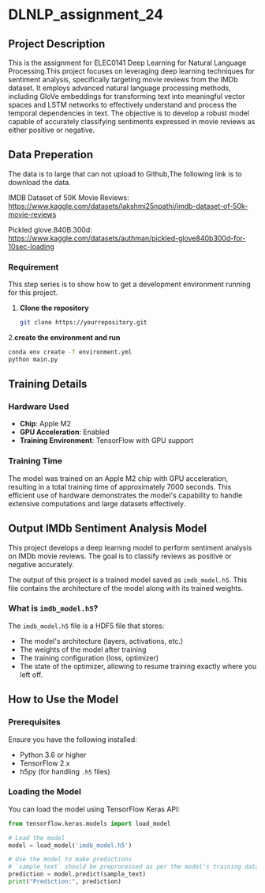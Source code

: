 # DLNLP_assignment_24
## Project Description
This is the assignment for ELEC0141 Deep Learning for Natural Language Processing.This project focuses on leveraging deep learning techniques for sentiment analysis, specifically targeting movie reviews from the IMDb dataset. It employs advanced natural language processing methods, including GloVe embeddings for transforming text into meaningful vector spaces and LSTM networks to effectively understand and process the temporal dependencies in text. The objective is to develop a robust model capable of accurately classifying sentiments expressed in movie reviews as either positive or negative.


## Data Preperation
The data is to large that can not upload to Github,The following link is to download the data.


IMDB Dataset of 50K Movie Reviews: https://www.kaggle.com/datasets/lakshmi25npathi/imdb-dataset-of-50k-movie-reviews


Pickled glove.840B.300d: https://www.kaggle.com/datasets/authman/pickled-glove840b300d-for-10sec-loading


### Requirement

This step series is to show how to get a development environment running for this project.

1. **Clone the repository**

   ```bash
   git clone https://yourrepository.git
   ```
2.**create the environment and run**
   ```bash
   conda env create -f environment.yml
   python main.py
   ```



## Training Details

### Hardware Used

- **Chip**: Apple M2
- **GPU Acceleration**: Enabled
- **Training Environment**: TensorFlow with GPU support

### Training Time

The model was trained on an Apple M2 chip with GPU acceleration, resulting in a total training time of approximately 7000 seconds. This efficient use of hardware demonstrates the model's capability to handle extensive computations and large datasets effectively.

## Output IMDb Sentiment Analysis Model

This project develops a deep learning model to perform sentiment analysis on IMDb movie reviews. The goal is to classify reviews as positive or negative accurately.


The output of this project is a trained model saved as `imdb_model.h5`. This file contains the architecture of the model along with its trained weights.

### What is `imdb_model.h5`?

The `imdb_model.h5` file is a HDF5 file that stores:
- The model's architecture (layers, activations, etc.)
- The weights of the model after training
- The training configuration (loss, optimizer)
- The state of the optimizer, allowing to resume training exactly where you left off.

## How to Use the Model

### Prerequisites

Ensure you have the following installed:
- Python 3.6 or higher
- TensorFlow 2.x
- h5py (for handling `.h5` files)

### Loading the Model

You can load the model using TensorFlow Keras API:

```python
from tensorflow.keras.models import load_model

# Load the model
model = load_model('imdb_model.h5')

# Use the model to make predictions
# `sample_text` should be preprocessed as per the model's training data
prediction = model.predict(sample_text)
print("Prediction:", prediction)

